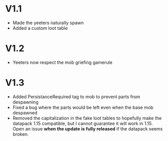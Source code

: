 # V1.1
- Made the yeeters naturally spawn
- Added a custom loot table

# V1.2
- Yeeters now respect the mob griefing gamerule

# V1.3
- Added PersistanceRequired tag to mob to prevent parts from despawning
- Fixed a bug where the parts would be left even when the base mob despawned
- Removed the capitalization in the fake loot tables to hopefully make the datapack 1.15 compatible, but I cannot guarantee it will work in 1.15. Open an issue **when the update is fully released** if the datapack seems broken.
